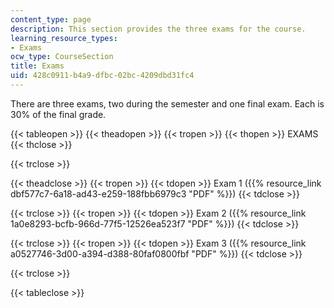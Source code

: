 ```yaml
---
content_type: page
description: This section provides the three exams for the course.
learning_resource_types:
- Exams
ocw_type: CourseSection
title: Exams
uid: 428c0911-b4a9-dfbc-02bc-4209dbd31fc4
---
```


There are three exams, two during the semester and one final exam. Each is 30% of the final grade.

{{< tableopen >}}
{{< theadopen >}}
{{< tropen >}}
{{< thopen >}}
EXAMS
{{< thclose >}}

{{< trclose >}}

{{< theadclose >}}
{{< tropen >}}
{{< tdopen >}}
Exam 1 ({{% resource_link dbf577c7-6a18-ad43-e259-188fbb6979c3 "PDF" %}})
{{< tdclose >}}

{{< trclose >}}
{{< tropen >}}
{{< tdopen >}}
Exam 2 ({{% resource_link 1a0e8293-bcfb-966d-77f5-12526ea523f7 "PDF" %}})
{{< tdclose >}}

{{< trclose >}}
{{< tropen >}}
{{< tdopen >}}
Exam 3 ({{% resource_link a0527746-3d00-a394-d388-80faf0800fbf "PDF" %}})
{{< tdclose >}}

{{< trclose >}}

{{< tableclose >}}